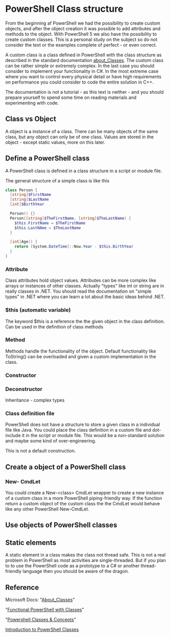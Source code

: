 # PowerShell Class structure

From the beginning af PowerShell we had the possibility to create custom objects, and after the object creation it was possible to add attributes and methods to the object. With PowerShell 5 we also have the possibility to create custom classes. This is a personal study on the subject so do not consider the text or the examples complete of perfect - or even correct.

A custom class is a class defined in PowerShell with the class structure as described in the standard documentation [about_Classes](https://docs.microsoft.com/en-us/powershell/module/microsoft.powershell.core/about/about_classes). The custom class can be rather simple or extremely complex. In the last case you should consider to implement your functionality in C#. In the most extreme case where you want to control every physical detail or have high requirements on performance you could consider to code the entire solution in C++.

The documentation is not a tutorial - as this text is neither - and you should prepare yourself to spend some time on reading materials and experimenting with code.

## Class vs Object

A object is a instance of a class. There can be many objects of the same class, but any object can only be of one class. Values are stored in the object - except static values, more on this later.

## Define a PowerShell class

A PowerShell class is defined in a class structure in a script or module file.

The general structure of a simple class is like this

```powershell
class Person {
  [string]$FirstName
  [string]$LastName
  [int]$BirthYear

  Person() {}
  Person([string]$TheFirstName, [string]$TheLastName) {
    $this.FirstName = $TheFirstName
    $this.LastNAme = $TheLastName
  }

  [int]Age() {
    return [System.DateTime]::Now.Year - $this.BirthYear
  }
}
```

### Attribute

Class attributes hold object values. Attributes can be more complex like arrays or instances of other classes. Actually "types" like int or string are in really classes in .NET. You should read the documentation on "simple types" in .NET where you can learn a lot about the basic ideas behind .NET.

### $this (automatic variable)

The keyword $this is a reference the the given object in the class definition. Can be used in the definition of class methods

### Method

Methods handle the functionality of the object. Default functionality like ToString() can be overloaded and given a custom implementation in the class.

### Constructor

### Deconstructor

Inheritance - complex types

### Class definition file

PowerShell does not have a structure to store a given class in a individual file like Java. You could place the class definition in a custom file and dot-include it in the script or module file. This would be a non-standard solution and maybe some kind of over-engineering.

This is not a default construction.

## Create a object of a PowerShell class

### New- CmdLet

You could create a New-\<class\> CmdLet wrapper to create a new instance of a custom class in a more PowerShell piping-friendly way. If the function return a custom object of the custom class the the CmdLet would behave like any other PowerShell New-CmdLet.

## Use objects of PowerShell classes

## Static elements

A static element in a class makes the class not thread safe. This is not a real problem in PowerShell as most activities are single-threaded. But if you plan to to use the PowerShell code as a prototype to a C# or another thread-friendly language then you should be aware of the dragon.

## Reference

Microsoft Docs: "[About_Classes](https://docs.microsoft.com/en-us/powershell/module/microsoft.powershell.core/about/about_classes)"

"[Functional PowerShell with Classes](https://medium.com/faun/functional-powershell-with-classes-820c8e9acd8f)"

"[Powershell Classes & Concepts](https://xainey.github.io/2016/powershell-classes-and-concepts/)"

[Introduction to PowerShell Classes](https://overpoweredshell.com/Introduction-to-PowerShell-Classes/)
